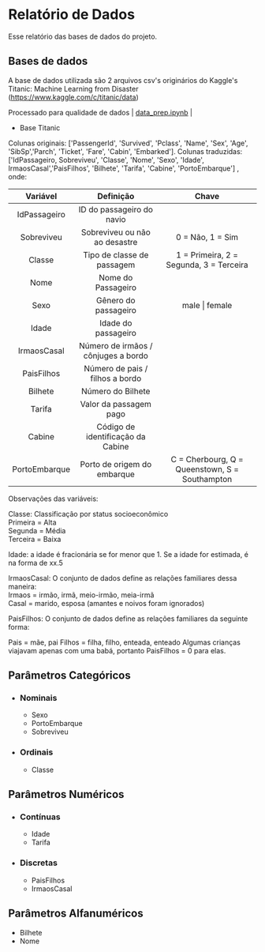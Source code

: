 
# Relatório de Dados

Esse relatório das bases de dados do projeto.


## Bases de dados

A base de dados utilizada são 2 arquivos csv's originários do Kaggle's Titanic: Machine Learning from Disaster (https://www.kaggle.com/c/titanic/data)


Processado para qualidade de dados | [data_prep.ipynb](../../Code/DataPrep/data_prep.ipynb) | 


* Base Titanic

Colunas originais:   ['PassengerId', 'Survived', 'Pclass', 'Name', 'Sex', 'Age', 'SibSp','Parch', 'Ticket', 'Fare', 'Cabin', 'Embarked']. 
Colunas traduzidas:  ['IdPassageiro, Sobreviveu', 'Classe', 'Nome', 'Sexo', 'Idade', IrmaosCasal','PaisFilhos', 'Bilhete', 'Tarifa', 'Cabine', 'PortoEmbarque']
, onde:



|  **Variável** |            **Definição**            |                     **Chave**                    |
|:-------------:|:-----------------------------------:|:------------------------------------------------:|
| IdPassageiro  | ID do passageiro do navio           |                                                  |
| Sobreviveu    | Sobreviveu ou não ao desastre       | 0 = Não, 1 = Sim                                 |
| Classe        | Tipo de classe de passagem          | 1 = Primeira, 2 =   Segunda, 3 = Terceira        |
| Nome          | Nome do Passageiro                  |                                                  |
| Sexo          | Gênero do passageiro                | male \| female                                   |
| Idade         | Idade do passageiro                 |                                                  |
| IrmaosCasal   | Número de irmãos / cônjuges a bordo |                                                  |
| PaisFilhos    | Número de pais / filhos a bordo     |                                                  |
| Bilhete       | Número do Bilhete                   |                                                  |
| Tarifa        | Valor da passagem pago              |                                                  |
| Cabine        | Código de identificação da Cabine   |                                                  |
| PortoEmbarque | Porto de origem do embarque         | C = Cherbourg, Q =   Queenstown, S = Southampton |
		
Observações das variáveis:		
		
Classe: Classificação por status socioeconômico		
Primeira = Alta		
Segunda = Média		
Terceira = Baixa		
		
Idade: a idade é fracionária se for menor que 1. Se a idade for estimada, é na forma de xx.5		
		
IrmaosCasal: O conjunto de dados define as relações familiares dessa maneira:		
Irmaos = irmão, irmã, meio-irmão, meia-irmã		
Casal = marido, esposa (amantes e noivos foram ignorados)		
		
PaisFilhos: O conjunto de dados define as relações familiares da seguinte forma:		

Pais = mãe, pai
Filhos = filha, filho, enteada, enteado
Algumas crianças viajavam apenas com uma babá, portanto PaisFilhos = 0 para elas.

## Parâmetros Categóricos 
* ### Nominais
    - Sexo
    - PortoEmbarque
    - Sobreviveu
   
* ### Ordinais
    - Classe

## Parâmetros Numéricos
* ### Contínuas
    - Idade
    - Tarifa
    
* ### Discretas
    - PaisFilhos
    - IrmaosCasal
    
## Parâmetros Alfanuméricos
* Bilhete
* Nome

